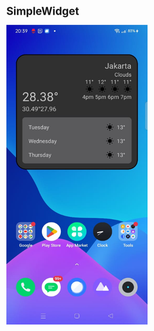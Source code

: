 ﻿# SimpleWidget
 <img src="https://github.com/hendralijaya/SimpleWidget/blob/main/app/src/main/res/drawable/simple-widget.jpg" width="371" height="785">
